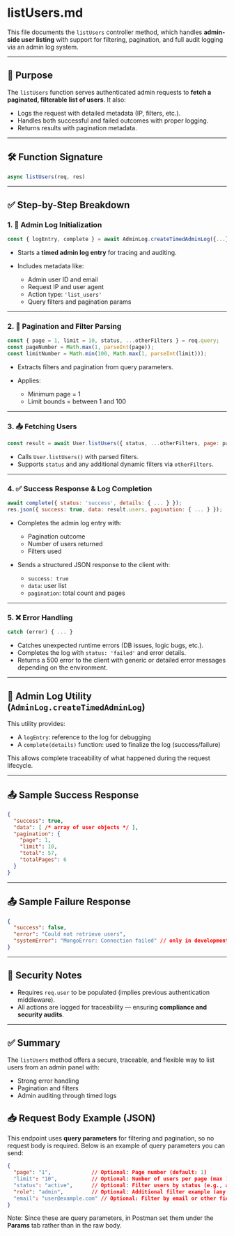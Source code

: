 # listUsers.md

This file documents the `listUsers` controller method, which handles **admin-side user listing** with support for filtering, pagination, and full audit logging via an admin log system.

---

## 📌 Purpose
The `listUsers` function serves authenticated admin requests to **fetch a paginated, filterable list of users**. It also:
- Logs the request with detailed metadata (IP, filters, etc.).
- Handles both successful and failed outcomes with proper logging.
- Returns results with pagination metadata.

---

## 🛠 Function Signature

```js
async listUsers(req, res)
````

---

## ✅ Step-by-Step Breakdown

### 1. 📝 Admin Log Initialization

```js
const { logEntry, complete } = await AdminLog.createTimedAdminLog({...});
```

* Starts a **timed admin log entry** for tracing and auditing.
* Includes metadata like:

  * Admin user ID and email
  * Request IP and user agent
  * Action type: `'list_users'`
  * Query filters and pagination params

---

### 2. 🧮 Pagination and Filter Parsing

```js
const { page = 1, limit = 10, status, ...otherFilters } = req.query;
const pageNumber = Math.max(1, parseInt(page));
const limitNumber = Math.min(100, Math.max(1, parseInt(limit)));
```

* Extracts filters and pagination from query parameters.
* Applies:

  * Minimum page = 1
  * Limit bounds = between 1 and 100

---

### 3. 📤 Fetching Users

```js
const result = await User.listUsers({ status, ...otherFilters, page: pageNumber, limit: limitNumber });
```

* Calls `User.listUsers()` with parsed filters.
* Supports `status` and any additional dynamic filters via `otherFilters`.

---

### 4. ✅ Success Response & Log Completion

```js
await complete({ status: 'success', details: { ... } });
res.json({ success: true, data: result.users, pagination: { ... } });
```

* Completes the admin log entry with:

  * Pagination outcome
  * Number of users returned
  * Filters used
* Sends a structured JSON response to the client with:

  * `success: true`
  * `data`: user list
  * `pagination`: total count and pages

---

### 5. ❌ Error Handling

```js
catch (error) { ... }
```

* Catches unexpected runtime errors (DB issues, logic bugs, etc.).
* Completes the log with `status: 'failed'` and error details.
* Returns a 500 error to the client with generic or detailed error messages depending on the environment.

---

## 🧾 Admin Log Utility (`AdminLog.createTimedAdminLog`)

This utility provides:

* A `logEntry`: reference to the log for debugging
* A `complete(details)` function: used to finalize the log (success/failure)

This allows complete traceability of what happened during the request lifecycle.

---

## 📤 Sample Success Response

```json
{
  "success": true,
  "data": [ /* array of user objects */ ],
  "pagination": {
    "page": 1,
    "limit": 10,
    "total": 57,
    "totalPages": 6
  }
}
```

---

## 📤 Sample Failure Response

```json
{
  "success": false,
  "error": "Could not retrieve users",
  "systemError": "MongoError: Connection failed" // only in development
}
```

---

## 🔐 Security Notes

* Requires `req.user` to be populated (implies previous authentication middleware).
* All actions are logged for traceability — ensuring **compliance and security audits**.

---

## ✅ Summary

The `listUsers` method offers a secure, traceable, and flexible way to list users from an admin panel with:

* Strong error handling
* Pagination and filters
* Admin auditing through timed logs


## 📥 Request Body Example (JSON)

This endpoint uses **query parameters** for filtering and pagination, so no request body is required. Below is an example of query parameters you can send:

```json
{
  "page": "1",             // Optional: Page number (default: 1)
  "limit": "10",           // Optional: Number of users per page (max 100, default: 10)
  "status": "active",      // Optional: Filter users by status (e.g., active, inactive)
  "role": "admin",         // Optional: Additional filter example (any valid user property)
  "email": "user@example.com" // Optional: Filter by email or other fields
}
````

Note: Since these are query parameters, in Postman set them under the **Params** tab rather than in the raw body.
